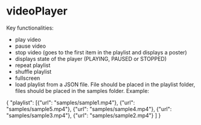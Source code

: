 # videoPlayer

Key functionalities: 

- play video
- pause video
- stop video (goes to the first item in the playlist and displays a poster)
- displays state of the player (PLAYING, PAUSED or STOPPED)
- repeat playlist
- shuffle playlist
- fullscreen
- load playlist from a JSON file. File should be placed in the playlist folder, files should be placed in the samples folder. Example:

{
  "playlist": [{"url": "samples/sample1.mp4"},
      {"url": "samples/sample5.mp4"},
      {"url": "samples/sample4.mp4"},
      {"url": "samples/sample3.mp4"},
      {"url": "samples/sample2.mp4"}
  ]
}
